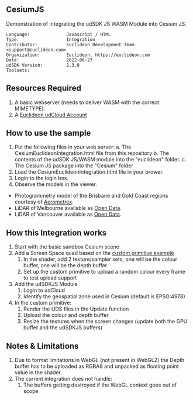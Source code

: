 ## CesiumJS

<!-- TODO: Write a brief abstract explaining this sample -->
Demonstration of integrating the udSDK JS WASM Module into Cesium JS.

<!-- TODO: Fill this section below with metadata about this sample-->
```
Language:              Javascript / HTML
Type:                  Integration
Contributor:           Euclideon Development Team <support@euclideon.com>
Organization:          Euclideon, https://euclideon.com
Date:                  2022-06-27
udSDK Version:         2.3.0
Toolsets:
```

## Resources Required
<!-- TODO: Fill this section below with the resources required to do this sample-->
1. A basic webserver (needs to deliver WASM with the correct MIMETYPE).
2. A [Euclideon udCloud Account](https://udcloud.euclideon.com/)

## How to use the sample
<!-- TODO: Explain how this sample can be used and what is required to get it running -->
1. Put the following files in your web server:
  a. The CesiumEuclideonIntegration.html file from this repository
  b. The contents of the udSDK JS/WASM module into the "euclideon" folder.
  c. The Cesium JS package into the "Cesium" folder
2. Load the CesiumEuclideonIntegration.html file in your brower.
3. Login to the login box.
4. Observe the models in the viewer.
  - Photogrammetry model of the Brisbane and Gold Coast regions courtesy of [Aerometrex](https://aerometrex.com.au/).
  - LiDAR of Melbourne available as [Open Data](https://data.melbourne.vic.gov.au/City-Council/City-of-Melbourne-3D-Point-Cloud-2018/2dqj-9ydd).
  - LiDAR of Vancouver available as [Open Data](https://opendata.vancouver.ca/pages/home/).

## How this Integration works
<!-- TODO: Explain the design steps used in this sample -->

1. Start with the basic sandbox Cesium scene
1. Add a Screen Space quad based on the [custom primitive example](https://github.com/cesiumlab/cesium-custom-primitive)
   1. In the shader, add 2 texture/sampler sets; one will be the colour buffer, one will be the depth buffer
   1. Set up the custom primitive to upload a random colour every frame to test upload support
1. Add the udSDKJS Module
   1. Login to udCloud
   1. Identify the geospatial zone used in Cesium (default is EPSG:4978)
1. In the custom primitive:
   1. Render the UDS files in the Update function
   1. Upload the colour and depth buffer
   1. Resize the textures when the screen changes (update both the GPU buffer and the udSDKJS buffers)

## Notes & Limitations
1. Due to format limitations in WebGL (not present in WebGL2) the Depth buffer has to be uploaded as RGBA8 and unpacked as floating point value in the shader.
1. The current integration does not handle:
   1. The buffers getting destroyed if the WebGL context goes out of scope


<!-- End -->
